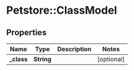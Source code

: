 # Petstore::ClassModel

## Properties
Name | Type | Description | Notes
------------ | ------------- | ------------- | -------------
**_class** | **String** |  | [optional] 


